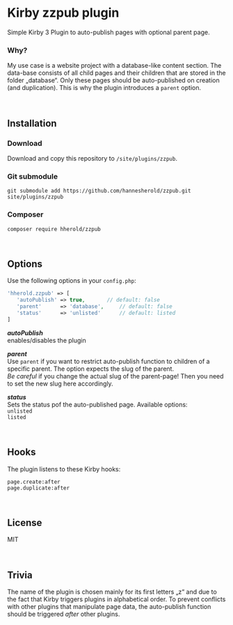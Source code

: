 # Kirby zzpub plugin

Simple Kirby 3 Plugin to auto-publish pages with optional parent page.

### Why?

My use case is a website project with a database-like content section. The data-base consists of all child pages and their children that are stored in the folder „database“. Only these pages should be auto-published on creation (and duplication). This is why the plugin introduces a `parent` option.

<br>

## Installation

### Download

Download and copy this repository to `/site/plugins/zzpub`.

### Git submodule

```
git submodule add https://github.com/hannesherold/zzpub.git site/plugins/zzpub
```

### Composer

```
composer require hherold/zzpub
```

<br>

## Options

Use the following options in your `config.php`:


```php
'hherold.zzpub' => [
   'autoPublish' => true,		// default: false
   'parent'      => 'database',		// default: false
   'status'      => 'unlisted'		// default: listed
]
```

___autoPublish___
<br>
enables/disables the plugin

___parent___
<br>
Use `parent` if you want to restrict auto-publish function to children of a specific parent. The option expects the slug of the parent.
<br>
_Be careful_ if you change the actual slug of the parent-page! Then you need to set the new slug here accordingly.

___status___
<br>
Sets the status pof the auto-published page. Available options:
<br>
`unlisted`
<br>
`listed`

<br>

## Hooks

The plugin listens to these Kirby hooks:

`page.create:after`
<br>
`page.duplicate:after`

<br>

## License

MIT

<br>

## Trivia

The name of the plugin is chosen mainly for its first letters „z“ and due to the fact that Kirby triggers plugins in alphabetical order. To prevent conflicts with other plugins that manipulate page data, the auto-publish function should be triggered *after* other plugins.
